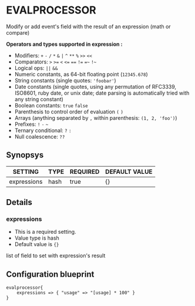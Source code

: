 # EVALPROCESSOR
Modify or add event's field with the result of an expression (math or compare)

**Operators and types supported in expression :**

* Modifiers: `+` `-` `/` `*` `&` `|` `^` `**` `%` `>>` `<<`
* Comparators: `>` `>=` `<` `<=` `==` `!=` `=~` `!~`
* Logical ops: `||` `&&`
* Numeric constants, as 64-bit floating point (`12345.678`)
* String constants (single quotes: `'foobar'`)
* Date constants (single quotes, using any permutation of RFC3339, ISO8601, ruby date, or unix date; date parsing is automatically tried with any string constant)
* Boolean constants: `true` `false`
* Parenthesis to control order of evaluation `(` `)`
* Arrays (anything separated by `,` within parenthesis: `(1, 2, 'foo')`)
* Prefixes: `!` `-` `~`
* Ternary conditional: `?` `:`
* Null coalescence: `??`

## Synopsys


|   SETTING   | TYPE | REQUIRED | DEFAULT VALUE |
|-------------|------|----------|---------------|
| expressions | hash | true     | {}            |


## Details

### expressions
* This is a required setting.
* Value type is hash
* Default value is `{}`

list of field to set with expression's result



## Configuration blueprint

```
evalprocessor{
	expressions => { "usage" => "[usage] * 100" }
}
```
